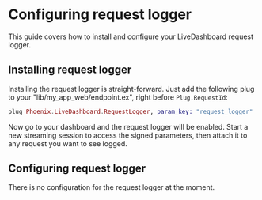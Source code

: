# Configuring request logger

This guide covers how to install and configure your LiveDashboard request logger.

## Installing request logger

Installing the request logger is straight-forward. Just add the following plug to your "lib/my_app_web/endpoint.ex", right before `Plug.RequestId`:

```elixir
plug Phoenix.LiveDashboard.RequestLogger, param_key: "request_logger"
```

Now go to your dashboard and the request logger will be enabled. Start a new streaming session to access the signed parameters, then attach it to any request you want to see logged.

## Configuring request logger

There is no configuration for the request logger at the moment.
